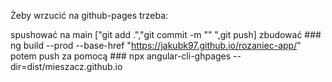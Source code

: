 Żeby wrzucić na github-pages trzeba:

spushować na main ["git add .","git commit -m "" ",git push]
zbudować ### ng build --prod --base-href "https://jakubk97.github.io/rozaniec-app/"
potem push za pomocą ### npx angular-cli-ghpages --dir=dist/mieszacz.github.io

